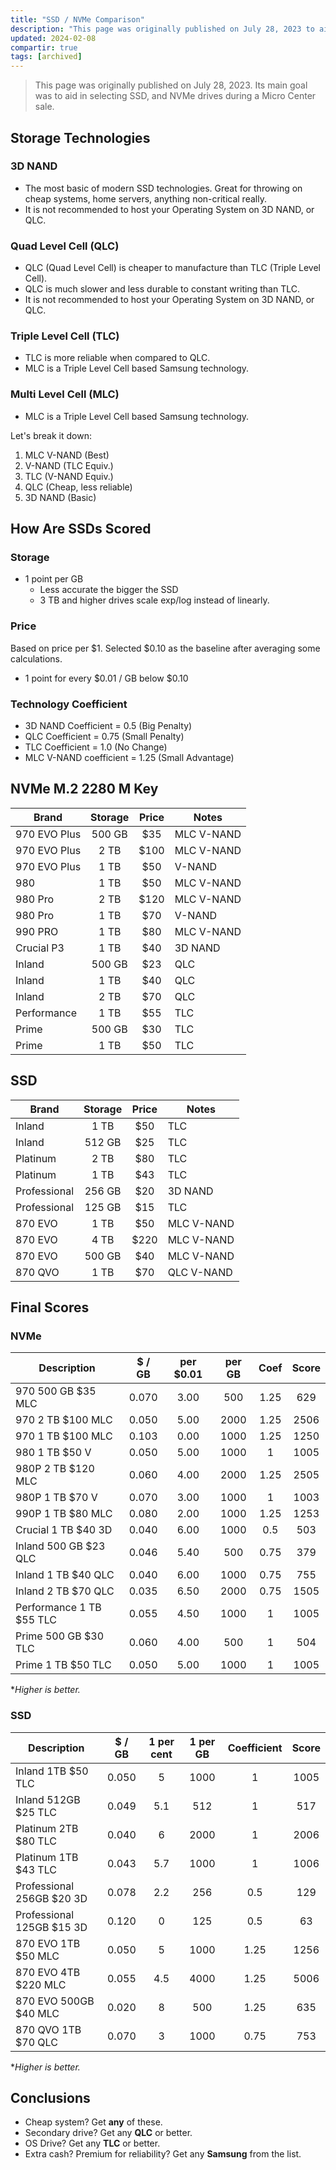 ```yaml
---
title: "SSD / NVMe Comparison"
description: "This page was originally published on July 28, 2023 to aid in selecting SSD, NVMe drives to take advantage of an current Micro Center sale."
updated: 2024-02-08
compartir: true
tags: [archived]
---
```


> This page was originally published on July 28, 2023. Its main goal was to aid in selecting SSD, and NVMe drives during a Micro Center sale.

## Storage Technologies

### 3D NAND

-   The most basic of modern SSD technologies. Great for throwing on cheap systems, home servers, anything non-critical really.
-   It is not recommended to host your Operating System on 3D NAND, or QLC.

### Quad Level Cell (QLC)

-   QLC (Quad Level Cell) is cheaper to manufacture than TLC (Triple Level Cell).
-   QLC is much slower and less durable to constant writing than TLC.
-   It is not recommended to host your Operating System on 3D NAND, or QLC.

### Triple Level Cell (TLC)

-   TLC is more reliable when compared to QLC.
-   MLC is a Triple Level Cell based Samsung technology.

### Multi Level Cell (MLC)

-   MLC is a Triple Level Cell based Samsung technology.

Let's break it down:

1. MLC V-NAND (Best)
2. V-NAND (TLC Equiv.)
3. TLC (V-NAND Equiv.)
4. QLC (Cheap, less reliable)
5. 3D NAND (Basic)

## How Are SSDs Scored

### Storage

-   1 point per GB
    -   Less accurate the bigger the SSD
    -   3 TB and higher drives scale exp/log instead of linearly.

### Price

Based on price per $1.
Selected $0.10 as the baseline after averaging some calculations.

-   1 point for every $0.01 / GB below $0.10

### Technology Coefficient

-   3D NAND Coefficient = 0.5 (Big Penalty)
-   QLC Coefficient = 0.75 (Small Penalty)
-   TLC Coefficient = 1.0 (No Change)
-   MLC V-NAND coefficient = 1.25 (Small Advantage)

## NVMe M.2 2280 M Key

| Brand        | Storage | Price | Notes      |
| ------------ | :-----: | :---: | ---------- |
| 970 EVO Plus | 500 GB  |  $35  | MLC V-NAND |
| 970 EVO Plus |  2 TB   | $100  | MLC V-NAND |
| 970 EVO Plus |  1 TB   |  $50  | V-NAND     |
| 980          |  1 TB   |  $50  | MLC V-NAND |
| 980 Pro      |  2 TB   | $120  | MLC V-NAND |
| 980 Pro      |  1 TB   |  $70  | V-NAND     |
| 990 PRO      |  1 TB   |  $80  | MLC V-NAND |
| Crucial P3   |  1 TB   |  $40  | 3D NAND    |
| Inland       | 500 GB  |  $23  | QLC        |
| Inland       |  1 TB   |  $40  | QLC        |
| Inland       |  2 TB   |  $70  | QLC        |
| Performance  |  1 TB   |  $55  | TLC        |
| Prime        | 500 GB  |  $30  | TLC        |
| Prime        |  1 TB   |  $50  | TLC        |

## SSD

| Brand        | Storage | Price | Notes      |
| ------------ | :-----: | :---: | ---------- |
| Inland       |  1 TB   |  $50  | TLC        |
| Inland       | 512 GB  |  $25  | TLC        |
| Platinum     |  2 TB   |  $80  | TLC        |
| Platinum     |  1 TB   |  $43  | TLC        |
| Professional | 256 GB  |  $20  | 3D NAND    |
| Professional | 125 GB  |  $15  | TLC        |
| 870 EVO      |  1 TB   |  $50  | MLC V-NAND |
| 870 EVO      |  4 TB   | $220  | MLC V-NAND |
| 870 EVO      | 500 GB  |  $40  | MLC V-NAND |
| 870 QVO      |  1 TB   |  $70  | QLC V-NAND |

## Final Scores

### NVMe

| Description              | $ / GB | per $0.01 | per GB | Coef | Score |
| ------------------------ | :----: | :-------: | :----: | :--: | :---: |
| 970 500 GB $35 MLC       | 0.070  |   3.00    |  500   | 1.25 |  629  |
| 970 2 TB $100 MLC        | 0.050  |   5.00    |  2000  | 1.25 | 2506  |
| 970 1 TB $100 MLC        | 0.103  |   0.00    |  1000  | 1.25 | 1250  |
| 980 1 TB $50 V           | 0.050  |   5.00    |  1000  |  1   | 1005  |
| 980P 2 TB $120 MLC       | 0.060  |   4.00    |  2000  | 1.25 | 2505  |
| 980P 1 TB $70 V          | 0.070  |   3.00    |  1000  |  1   | 1003  |
| 990P 1 TB $80 MLC        | 0.080  |   2.00    |  1000  | 1.25 | 1253  |
| Crucial 1 TB $40 3D      | 0.040  |   6.00    |  1000  | 0.5  |  503  |
| Inland 500 GB $23 QLC    | 0.046  |   5.40    |  500   | 0.75 |  379  |
| Inland 1 TB $40 QLC      | 0.040  |   6.00    |  1000  | 0.75 |  755  |
| Inland 2 TB $70 QLC      | 0.035  |   6.50    |  2000  | 0.75 | 1505  |
| Performance 1 TB $55 TLC | 0.055  |   4.50    |  1000  |  1   | 1005  |
| Prime 500 GB $30 TLC     | 0.060  |   4.00    |  500   |  1   |  504  |
| Prime 1 TB $50 TLC       | 0.050  |   5.00    |  1000  |  1   | 1005  |

\*_Higher is better._

### SSD

| Description               | $ / GB | 1 per cent | 1 per GB | Coefficient | Score |
| ------------------------- | :----: | :--------: | :------: | :---------: | :---: |
| Inland 1TB $50 TLC        | 0.050  |     5      |   1000   |      1      | 1005  |
| Inland 512GB $25 TLC      | 0.049  |    5.1     |   512    |      1      |  517  |
| Platinum 2TB $80 TLC      | 0.040  |     6      |   2000   |      1      | 2006  |
| Platinum 1TB $43 TLC      | 0.043  |    5.7     |   1000   |      1      | 1006  |
| Professional 256GB $20 3D | 0.078  |    2.2     |   256    |     0.5     |  129  |
| Professional 125GB $15 3D | 0.120  |     0      |   125    |     0.5     |  63   |
| 870 EVO 1TB $50 MLC       | 0.050  |     5      |   1000   |    1.25     | 1256  |
| 870 EVO 4TB $220 MLC      | 0.055  |    4.5     |   4000   |    1.25     | 5006  |
| 870 EVO 500GB $40 MLC     | 0.020  |     8      |   500    |    1.25     |  635  |
| 870 QVO 1TB $70 QLC       | 0.070  |     3      |   1000   |    0.75     |  753  |

\*_Higher is better._

## Conclusions

-   Cheap system? Get **any** of these.
-   Secondary drive? Get any **QLC** or better.
-   OS Drive? Get any **TLC** or better.
-   Extra cash? Premium for reliability? Get any **Samsung** from the list.
